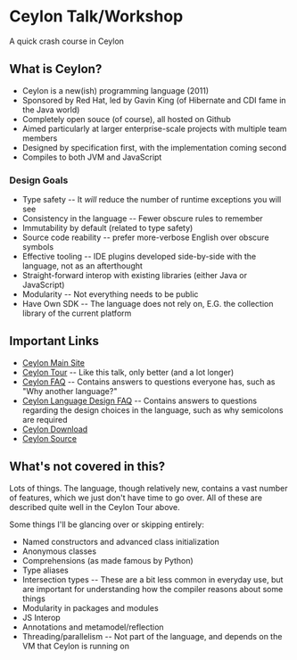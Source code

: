# Ceylon Talk/Workshop
A quick crash course in Ceylon

## What is Ceylon?
* Ceylon is a new(ish) programming language (2011)
* Sponsored by Red Hat, led by Gavin King (of Hibernate and CDI fame in the Java world)
* Completely open souce (of course), all hosted on Github
* Aimed particularly at larger enterprise-scale projects with multiple team members
* Designed by specification first, with the implementation coming second
* Compiles to both JVM and JavaScript

### Design Goals
* Type safety -- It *will* reduce the number of runtime exceptions you will see
* Consistency in the language -- Fewer obscure rules to remember
* Immutability by default (related to type safety)
* Source code reability -- prefer more-verbose English over obscure symbols
* Effective tooling -- IDE plugins developed side-by-side with the language, not as an afterthought
* Straight-forward interop with existing libraries (either Java or JavaScript)
* Modularity -- Not everything needs to be public
* Have Own SDK -- The language does not rely on, E.G. the collection library of the current platform

## Important Links
* [Ceylon Main Site](https://ceylon-lang.org/)
* [Ceylon Tour](https://ceylon-lang.org/documentation/1.3/tour/) -- Like this talk, only better (and a lot longer)
* [Ceylon FAQ](https://ceylon-lang.org/documentation/1.3/faq/) -- Contains answers to questions everyone has, such as "Why another language?"
* [Ceylon Language Design FAQ](https://ceylon-lang.org/documentation/1.3/faq/language-design/) -- Contains answers to questions regarding the design choices in the language, such as why semicolons are required
* [Ceylon Download](https://ceylon-lang.org/download/)
* [Ceylon Source](http://ceylon.github.io/)

## What's not covered in this?
Lots of things. The language, though relatively new, contains a vast number of features, which we just don't have time to go over. All of these are described quite well in the Ceylon Tour above. 

Some things I'll be glancing over or skipping entirely:
* Named constructors and advanced class initialization
* Anonymous classes
* Comprehensions (as made famous by Python)
* Type aliases
* Intersection types -- These are a bit less common in everyday use, but are important for understanding how the compiler reasons about some things
* Modularity in packages and modules
* JS Interop
* Annotations and metamodel/reflection
* Threading/parallelism -- Not part of the language, and depends on the VM that Ceylon is running on
